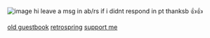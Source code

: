 ![image](https://github.com/sh9ndz/hehehehehe/assets/150842266/6cd7967e-3e5c-4daa-bb64-e8d0d7363fec)
hi leave a msg in ab/rs if i didnt respond in pt thanksb 👍👍         
<div align="left">

[old guestbook](https://constrz.123guestbook.com/) [retrospring](https://retrospring.net/@constrz)
[support me](https://ko-fi.com/renightshade)
